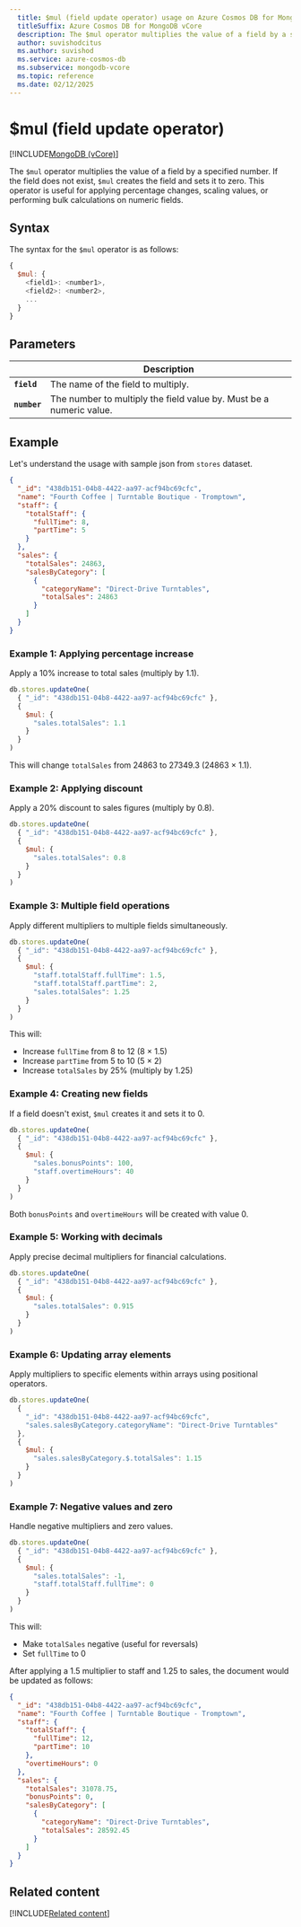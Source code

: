 ```yaml
---
  title: $mul (field update operator) usage on Azure Cosmos DB for MongoDB vCore
  titleSuffix: Azure Cosmos DB for MongoDB vCore
  description: The $mul operator multiplies the value of a field by a specified number.
  author: suvishodcitus
  ms.author: suvishod
  ms.service: azure-cosmos-db
  ms.subservice: mongodb-vcore
  ms.topic: reference
  ms.date: 02/12/2025
---
```


# $mul (field update operator)

[!INCLUDE[MongoDB (vCore)](~/reusable-content/ce-skilling/azure/includes/cosmos-db/includes/appliesto-mongodb-vcore.md)]

The `$mul` operator multiplies the value of a field by a specified number. If the field does not exist, `$mul` creates the field and sets it to zero. This operator is useful for applying percentage changes, scaling values, or performing bulk calculations on numeric fields.

## Syntax

The syntax for the `$mul` operator is as follows:

```javascript
{
  $mul: {
    <field1>: <number1>,
    <field2>: <number2>,
    ...
  }
}
```

## Parameters

| | Description |
| --- | --- |
| **`field`** | The name of the field to multiply. |
| **`number`** | The number to multiply the field value by. Must be a numeric value. |

## Example

Let's understand the usage with sample json from `stores` dataset.

```json
{
  "_id": "438db151-04b8-4422-aa97-acf94bc69cfc",
  "name": "Fourth Coffee | Turntable Boutique - Tromptown",
  "staff": {
    "totalStaff": {
      "fullTime": 8,
      "partTime": 5
    }
  },
  "sales": {
    "totalSales": 24863,
    "salesByCategory": [
      {
        "categoryName": "Direct-Drive Turntables",
        "totalSales": 24863
      }
    ]
  }
}
```

### Example 1: Applying percentage increase

Apply a 10% increase to total sales (multiply by 1.1).

```javascript
db.stores.updateOne(
  { "_id": "438db151-04b8-4422-aa97-acf94bc69cfc" },
  {
    $mul: {
      "sales.totalSales": 1.1
    }
  }
)
```

This will change `totalSales` from 24863 to 27349.3 (24863 × 1.1).

### Example 2: Applying discount

Apply a 20% discount to sales figures (multiply by 0.8).

```javascript
db.stores.updateOne(
  { "_id": "438db151-04b8-4422-aa97-acf94bc69cfc" },
  {
    $mul: {
      "sales.totalSales": 0.8
    }
  }
)
```

### Example 3: Multiple field operations

Apply different multipliers to multiple fields simultaneously.

```javascript
db.stores.updateOne(
  { "_id": "438db151-04b8-4422-aa97-acf94bc69cfc" },
  {
    $mul: {
      "staff.totalStaff.fullTime": 1.5,
      "staff.totalStaff.partTime": 2,
      "sales.totalSales": 1.25
    }
  }
)
```

This will:
- Increase `fullTime` from 8 to 12 (8 × 1.5)
- Increase `partTime` from 5 to 10 (5 × 2)
- Increase `totalSales` by 25% (multiply by 1.25)

### Example 4: Creating new fields

If a field doesn't exist, `$mul` creates it and sets it to 0.

```javascript
db.stores.updateOne(
  { "_id": "438db151-04b8-4422-aa97-acf94bc69cfc" },
  {
    $mul: {
      "sales.bonusPoints": 100,
      "staff.overtimeHours": 40
    }
  }
)
```

Both `bonusPoints` and `overtimeHours` will be created with value 0.

### Example 5: Working with decimals

Apply precise decimal multipliers for financial calculations.

```javascript
db.stores.updateOne(
  { "_id": "438db151-04b8-4422-aa97-acf94bc69cfc" },
  {
    $mul: {
      "sales.totalSales": 0.915
    }
  }
)
```

### Example 6: Updating array elements

Apply multipliers to specific elements within arrays using positional operators.

```javascript
db.stores.updateOne(
  {
    "_id": "438db151-04b8-4422-aa97-acf94bc69cfc",
    "sales.salesByCategory.categoryName": "Direct-Drive Turntables"
  },
  {
    $mul: {
      "sales.salesByCategory.$.totalSales": 1.15
    }
  }
)
```

### Example 7: Negative values and zero

Handle negative multipliers and zero values.

```javascript
db.stores.updateOne(
  { "_id": "438db151-04b8-4422-aa97-acf94bc69cfc" },
  {
    $mul: {
      "sales.totalSales": -1,
      "staff.totalStaff.fullTime": 0
    }
  }
)
```

This will:
- Make `totalSales` negative (useful for reversals)
- Set `fullTime` to 0

After applying a 1.5 multiplier to staff and 1.25 to sales, the document would be updated as follows:

```json
{
  "_id": "438db151-04b8-4422-aa97-acf94bc69cfc",
  "name": "Fourth Coffee | Turntable Boutique - Tromptown",
  "staff": {
    "totalStaff": {
      "fullTime": 12,
      "partTime": 10
    },
    "overtimeHours": 0
  },
  "sales": {
    "totalSales": 31078.75,
    "bonusPoints": 0,
    "salesByCategory": [
      {
        "categoryName": "Direct-Drive Turntables",
        "totalSales": 28592.45
      }
    ]
  }
}
```

## Related content

[!INCLUDE[Related content](../includes/related-content.md)]